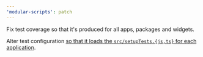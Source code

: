 ```yaml
---
'modular-scripts': patch
---
```


Fix test coverage so that it's produced for all apps, packages and widgets.

Alter test configuration
[so that it loads the `src/setupTests.{js,ts}` for each application](https://github.com/jpmorganchase/modular/pull/100#discussion_r490495909).
